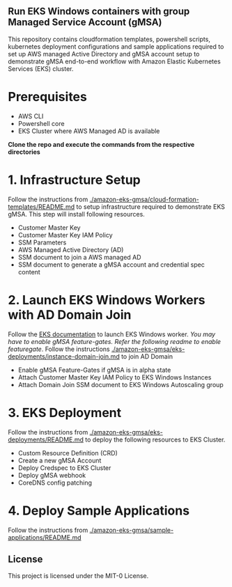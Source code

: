 ## Run EKS Windows containers with group Managed Service Account (gMSA)

This repository contains cloudformation templates, powershell scripts, kubernetes deployment configurations and sample applications required to set up AWS managed Active Directory and gMSA account setup to demonstrate gMSA end-to-end workflow with Amazon Elastic Kubernetes Services (EKS) cluster.

# Prerequisites
* AWS CLI
* Powershell core
* EKS Cluster where AWS Managed AD is available

**Clone the repo and execute the commands from the respective directories**

# 1. Infrastructure Setup
Follow the instructions from [./amazon-eks-gmsa/cloud-formation-templates/README.md](https://github.com/aws-samples/amazon-eks-gmsa/blob/master/cloud-formation-templates/README.md) to setup infrastructure required to demonstrate EKS gMSA. This step will install following resources.
* Customer Master Key
* Customer Master Key IAM Policy
* SSM Parameters
* AWS Managed Active Directory (AD)
* SSM document to join a AWS managed AD
* SSM document to generate a gMSA account and credential spec content

# 2. Launch EKS Windows Workers with AD Domain Join
Follow the [EKS documentation](https://docs.aws.amazon.com/eks/latest/userguide/windows-support.html) to launch EKS Windows worker. *You may have to enable gMSA feature-gates. Refer the following readme to enable featuregate*.
Follow the instructions [./amazon-eks-gmsa/eks-deployments/instance-domain-join.md](https://github.com/aws-samples/amazon-eks-gmsa/blob/master/eks-deployments/instance-domain-join.md) to join AD Domain
* Enable gMSA Feature-Gates if gMSA is in alpha state
* Attach Customer Master Key IAM Policy to EKS Windows Instances
* Attach Domain Join SSM document to EKS Windows Autoscaling group

# 3. EKS Deployment
Follow the instructions from [./amazon-eks-gmsa/eks-deployments/README.md](https://github.com/aws-samples/amazon-eks-gmsa/blob/master/eks-deployments/README.md) to deploy the following resources to EKS Cluster.
* Custom Resource Definition (CRD)
* Create a new gMSA Account 
* Deploy Credspec to EKS Cluster
* Deploy gMSA webhook
* CoreDNS config patching

# 4. Deploy Sample Applications
Follow the instructions from [./amazon-eks-gmsa/sample-applications/README.md](https://github.com/aws-samples/amazon-eks-gmsa/blob/master/sample-applications/README.md)

## License

This project is licensed under the MIT-0 License.
